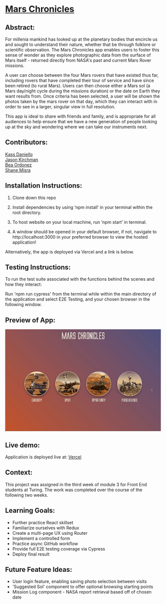 # [Mars Chronicles](https://mars-chronicles.vercel.app/)

## Abstract:

  For millenia mankind has looked up at the planetary bodies that encircle us and sought to understand their nature, whether that be through folklore or scientific observation. The Mars Chronicles app enables users to foster this sense of wonder as they explore photographic data from the surface of Mars itself - returned directly from NASA's past and current Mars Rover missions.

  A user can choose between the four Mars rovers that have existed thus far, including rovers that have completed their tour of service and have since been retired (to rural Mars). Users can then choose either a Mars sol (a Mars day/night cycle during the missions duration) or the date on Earth they want results from. Once criteria has been selected, a user will be shown the photos taken by the mars rover on that day, which they can interact with in order to see in a larger, singular view in full resolution.

  This app is ideal to share with friends and family, and is appropriate for all audiences to help ensure that we have a new generation of people looking up at the sky and wondering where we can take our instruments next.

## Contributors:
[//]: <>

[Kass Daniello](https://github.com/Zertroz) \
[Jason Kirchman](https://github.com/kirch1) \
[Bea Ordonez](https://github.com/bea-ordonez) \
[Shane Misra](https://github.com/sdmisra) 

[//]: <>

## Installation Instructions:
[//]: <>

1. Clone down this repo

1. Install dependencies by using ‘npm install’ in your terminal within the root directory.

1. To host website on your local machine, run ’npm start’ in terminal.

1. A window should be opened in your default browser, if not, navigate to http://localhost:3000 in your preferred browser to view the hosted application!

Alternatively, the app is deployed via Vercel and a link is below.

## Testing Instructions:
[//]: <>

To run the test suite associated with the functions behind the scenes and how they interact: 

Run 'npm run cypress' from the terminal while within the main directory of the application and select E2E Testing, and your chosen browser in the following window.

## Preview of App:
[//]: <>
![](src/assets/demo.gif)

## Live demo:


Application is deployed live at: [Vercel](https://mars-chronicles.vercel.app/)


## Context:
[//]: <>

This project was assigned in the third week of module 3 for Front End students at Turing. The work was completed over the course of the following two weeks. 

## Learning Goals:
[//]: <>

- Further practice React skillset
- Familiarize ourselves with Redux
- Create a multi-page UX using Router
- Implement a controlled form
- Practice async GitHub workflow
- Provide full E2E testing coverage via Cypress
- Deploy final result

## Future Feature Ideas:
[//]: <>

- User login feature, enabling saving photo selection between visits
- 'Suggested Sol' component to offer optional browsing starting points
- Mission Log component -  NASA report retrieval based off of chosen date
